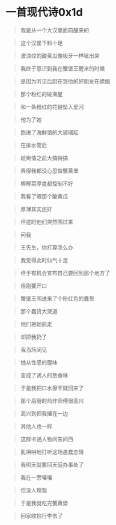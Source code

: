 # 一首现代诗0x1d

> 我是从一个大汉堡面前醒来的

> 这个汉堡下料十足

> 波浪纹的酸黄瓜像板牙一样呲出来

> 我终于意识到我在蟹堡王醒来的时候

> 是因为听见后厨在哭他的好朋友在嫖娼

> 那个粉红的破海星

> 和一条粉红的花鲢坠入爱河

> 他为了她

> 跑进了海鲜馆的大玻璃缸

> 在排水管后

> 趁殉情之前大搞特搞

> 弄得我都没心思做蟹黄堡

> 椰椰菜厚度都控制不好

> 我看了眼那个酸黄瓜

> 厚薄其实还好

> 但这时他们突然围过来

> 问我

> 王先生，你打算怎么办

> 我觉得此时仙气十足

> 终于有机会宣布自己要回到那个地方了

> 但刚要开口

> 蟹堡王闯进来了个粉红色的蠢货

> 那个蠢货大哭道

> 他们把她抓走

> 却把我扔了

> 我当场闻见

> 她从性感的腥味

> 变成了诱人的葱香味

> 于是我把口水擦干就回来了

> 那个后厨的煎炸师傅很高兴

> 高兴到把我撂在一边

> 其他人也一样

> 这群卡通人物问东问西

> 乱哄哄地打听这场愚蠢恋情

> 我明天就要回天庭办事处了

> 我在一旁嚷嚷

> 但没人理我

> 于是我就吃完蟹黄堡

> 回家收拾行李去了
